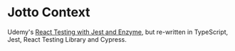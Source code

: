 # Jotto Context

Udemy's [React Testing with Jest and Enzyme](https://www.udemy.com/share/101XEw3@hDw3hZm15ZIMM-JUIRB9KlKZqUmSgePXAY7tNcwNOoWCszGihwnwAiq6hLSu/), but re-written in TypeScript, Jest, React Testing Library and Cypress.
